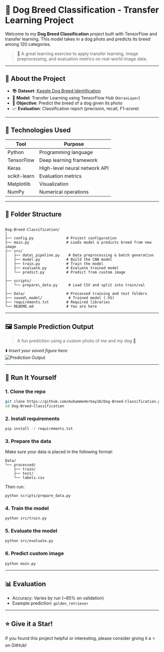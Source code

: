 # 🐶 Dog Breed Classification - Transfer Learning Project

Welcome to my **Dog Breed Classification** project built with TensorFlow and transfer learning. This model takes in a dog photo and predicts its breed among 120 categories.

> 🧪 A great learning exercise to apply transfer learning, image preprocessing, and evaluation metrics on real-world image data.

---

## 📌 About the Project

- 📚 **Dataset**: [Kaggle Dog Breed Identification](https://www.kaggle.com/c/dog-breed-identification)
- 🧠 **Model**: Transfer Learning using TensorFlow Hub (`KerasLayer`)
- 🎯 **Objective**: Predict the breed of a dog given its photo
- 📈 **Evaluation**: Classification report (precision, recall, F1-score)

---

## 🧰 Technologies Used

| Tool         | Purpose                        |
|--------------|--------------------------------|
| Python       | Programming language           |
| TensorFlow   | Deep learning framework        |
| Keras        | High-level neural network API  |
| scikit-learn | Evaluation metrics             |
| Matplotlib   | Visualization                  |
| NumPy        | Numerical operations           |

---

## 📁 Folder Structure

```

Dog-Breed-Classification/
│
├── config.py               # Project configuration
├── main.py                 # Loads model & predicts breed from new image
├── src/
│   ├── data\_pipeline.py    # Data preprocessing & batch generation
│   ├── model.py            # Build the CNN model
│   ├── train.py            # Train the model
│   ├── evaluate.py         # Evaluate trained model
│   └── predict.py          # Predict from custom image
│
├── scripts/
│   └── prepare\_data.py     # Load CSV and split into train/val
│
├── Data/                   # Processed training and test folders
├── saved\_model/            # Trained model (.h5)
├── requirements.txt        # Required libraries
└── README.md               # You are here

````

---

## 🖼️ Sample Prediction Output

> A fun prediction using a custom photo of me and my dog 🐾

⬇️ _Insert your saved figure here:_  
![Prediction Output](assets/loka_prediction.png) <!-- Rename or move accordingly -->

---

## 🚀 Run It Yourself

### 1. Clone the repo

```bash
git clone https://github.com/muhammederbay10/Dog-Breed-Classification.git
cd Dog-Breed-Classification
````

### 2. Install requirements

```bash
pip install -r requirements.txt
```

### 3. Prepare the data

Make sure your data is placed in the following format:

```
Data/
└── processed/
    ├── train/
    ├── test/
    └── labels.csv
```

Then run:

```bash
python scripts/prepare_data.py
```

### 4. Train the model

```bash
python src/train.py
```

### 5. Evaluate the model

```bash
python src/evaluate.py
```

### 6. Predict custom image

```bash
python main.py
```

---

## 📊 Evaluation

* Accuracy: Varies by run (\~85% on validation)
* Example prediction: `golden_retriever`

---


## ⭐ Give it a Star!

If you found this project helpful or interesting, please consider giving it a ⭐ on GitHub!

```
